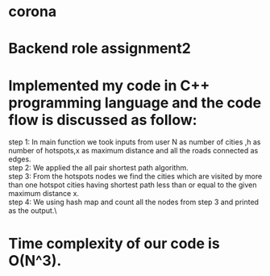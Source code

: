 # corona
# Backend role assignment2 
# Implemented my code in C++ programming language and the code flow is discussed as follow:  
step 1: In main function we took inputs from user  N as number of cities ,h as number of hotspots,x as maximum distance and all the roads connected as edges.\
step 2: We applied the all pair shortest path algorithm.\
step 3: From the hotspots nodes we find the cities which are visited by more than one hotspot cities having shortest path less than or equal to the given maximum distance x.\
step 4: We  using hash map and count all the nodes from step 3 and printed as the output.\
# Time complexity of our code is O(N^3).
